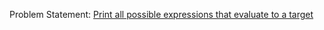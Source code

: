 Problem Statement: [Print all possible expressions that evaluate to a target](https://www.geeksforgeeks.org/print-all-possible-expressions-that-evaluate-to-a-target/)

